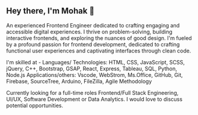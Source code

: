## Hey there, I'm Mohak 👋
An experienced Frontend Engineer dedicated to crafting engaging and accessible digital experiences. I thrive on problem-solving, building interactive frontends, and exploring the nuances of good design.
I'm fueled by a profound passion for frontend development, dedicated to crafting functional user experiences and captivating interfaces through clean code. 

I'm skilled at -
Languages/ Technologies: HTML, CSS, JavaScript, SCSS, jQuery, C++, Bootstrap, GSAP, React, Express, Tableau, SQL, Python, Node.js
Applications/others: Vscode, WebStrom, Ms.Office, GitHub, Git, Firebase, SourceTree, Arduino, FileZilla, Agile Methodology

Currently looking for a full-time roles Frontend/Full Stack Engineering, UI/UX, Software Development or Data Analytics.
I would love to discuss potential opportunities.


<!--
**MohakWaghchaure/MohakWaghchaure** is a ✨ _special_ ✨ repository because its `README.md` (this file) appears on your GitHub profile.

Here are some ideas to get you started:

- 🔭 I’m currently working on ...
- 🌱 I’m currently learning ...
- 👯 I’m looking to collaborate on ...
- 🤔 I’m looking for help with ...
- 💬 Ask me about ...
- 📫 How to reach me: ...
- 😄 Pronouns: ...
- ⚡ Fun fact: ...
-->
